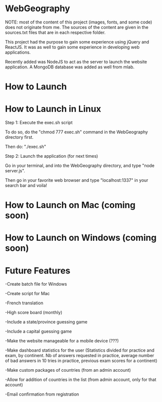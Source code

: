 # WebGeography

NOTE: most of the content of this project (images, fonts, and some code) does not originate from me. The sources of the content are given in the sources.txt files that are in each respective folder.

This project had the purpose to gain some experience using jQuery and ReactJS. It was as well to gain some experience in developing web applications.

Recently added was NodeJS to act as the server to launch the website application. A MongoDB database was added as well from mlab.

# How to Launch

# How to Launch in Linux

Step 1: Execute the exec.sh script

To do so, do the "chmod 777 exec.sh" command in the WebGeography directory first.

Then do: "./exec.sh"

Step 2: Launch the application (for next times)

Go in your terminal, and into the WebGeography directory, and type "node server.js". 

Then go in your favorite web browser and type "localhost:1337" in your search bar and voila!

# How to Launch on Mac (coming soon)

# How to Launch on Windows (coming soon)



# Future Features

-Create batch file for Windows

-Create script for Mac

-French translation

-High score board (monthly)

-Include a state/province guessing game

-Include a capital guessing game

-Make the website manageable for a mobile device (???)

-Make dashboard statistics for the user (Statistics divided for practice and exam, by continent. Nb of answers requested in practice, average number of bad answers in 10 tries in practice, previous exam scores for a continent)

-Make custom packages of countries (from an admin account)

-Allow for addition of countries in the list (from admin account, only for that account)

-Email confirmation from registration
